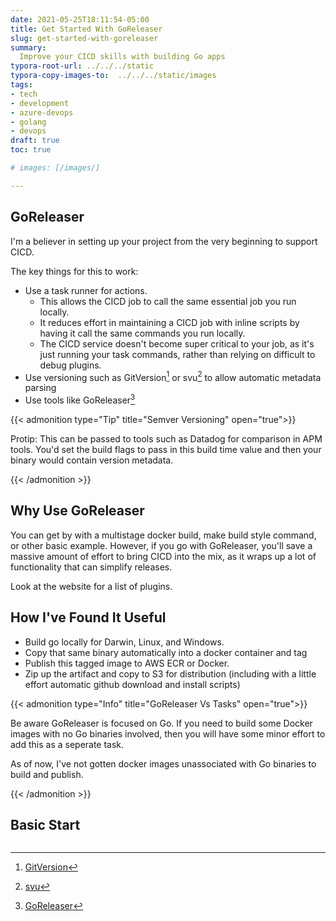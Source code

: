 ```yaml
---
date: 2021-05-25T18:11:54-05:00
title: Get Started With GoReleaser
slug: get-started-with-goreleaser
summary:
  Improve your CICD skills with building Go apps
typora-root-url: ../../../static
typora-copy-images-to:  ../../../static/images
tags:
- tech
- development
- azure-devops
- golang
- devops
draft: true
toc: true

# images: [/images/]

---
```


## GoReleaser

I'm a believer in setting up your project from the very beginning to support CICD.

The key things for this to work:

- Use a task runner for actions.
    - This allows the CICD job to call the same essential job you run locally.
    - It reduces effort in maintaining a CICD job with inline scripts by having it call the same commands you run locally.
    - The CICD service doesn't become super critical to your job, as it's just running your task commands, rather than relying on difficult to debug plugins.
- Use versioning such as GitVersion[^gitversion] or svu[^svu] to allow automatic metadata parsing
- Use tools like GoReleaser[^goreleaser]

{{< admonition type="Tip" title="Semver Versioning" open="true">}}

Protip: This can be passed to tools such as Datadog for comparison in APM tools.
You'd set the build flags to pass in this build time value and then your binary would contain version metadata.

{{< /admonition >}}

[^goreleaser]: [GoReleaser](https://goreleaser.com/)
[^gitversion]: [GitVersion](https://github.com/GitTools/GitVersion)
[^svu]: [svu](https://github.com/caarlos0/svu)

## Why Use GoReleaser

You can get by with a multistage docker build, make build style command, or other basic example.
However, if you go with GoReleaser, you'll save a massive amount of effort to bring CICD into the mix, as it wraps up a lot of functionality that can simplify releases.

Look at the website for a list of plugins.

## How I've Found It Useful

- Build go locally for Darwin, Linux, and Windows.
- Copy that same binary automatically into a docker container and tag
- Publish this tagged image to AWS ECR or Docker.
- Zip up the artifact and copy to S3 for distribution (including with a little effort automatic github download and install scripts)

{{< admonition type="Info" title="GoReleaser Vs Tasks" open="true">}}

Be aware GoReleaser is focused on Go.
If you need to build some Docker images with no Go binaries involved, then you will have some minor effort to add this as a seperate task.

As of now, I've not gotten docker images unassociated with Go binaries to build and publish.

{{< /admonition >}}

## Basic Start

```yaml

```
